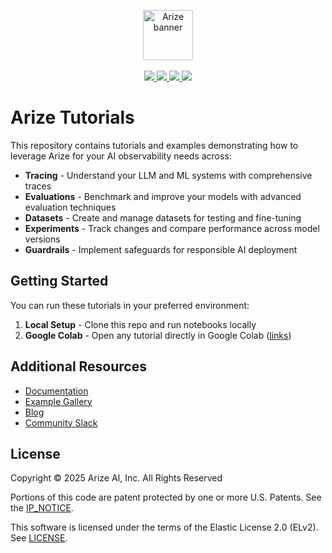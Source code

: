 <p align="center">
    <a target="_blank" href="https://arize.com" style="background:none">
        <img alt="Arize banner" src="https://storage.googleapis.com/arize-assets/arize-logo-white.jpg" width="auto" height="80"></img>
    </a>
    <br/>
    <br/>
    <a href="https://docs.arize.com/arize/">
        <img src="https://img.shields.io/static/v1?message=Documentation&labelColor=grey&color=blue&logoColor=white&label=%20"/>
    </a>
    <a target="_blank" href="https://arize-ai.slack.com/join/shared_invite/zt-11t1vbu4x-xkBIHmOREQnYnYDH1GDfCg">
        <img src="https://img.shields.io/static/v1?message=Community&logo=slack&labelColor=grey&color=blue&logoColor=white&label=%20"/>
    </a>
    <a target="_blank" href="https://twitter.com/arize_ai">
        <img src="https://img.shields.io/badge/-ArizeAI-blue.svg?color=blue&labelColor=gray&logo=x">
    </a>
    <a target="_blank" href="https://pypi.org/project/arize/">
        <img src="https://img.shields.io/pypi/v/arize?color=blue">
    </a>
</p>

# Arize Tutorials

This repository contains tutorials and examples demonstrating how to leverage Arize for your AI observability needs across:

- **Tracing** - Understand your LLM and ML systems with comprehensive traces
- **Evaluations** - Benchmark and improve your models with advanced evaluation techniques
- **Datasets** - Create and manage datasets for testing and fine-tuning
- **Experiments** - Track changes and compare performance across model versions
- **Guardrails** - Implement safeguards for responsible AI deployment

## Getting Started

You can run these tutorials in your preferred environment:

1. **Local Setup** - Clone this repo and run notebooks locally
2. **Google Colab** - Open any tutorial directly in Google Colab ([links](https://docs.arize.com/arize/examples))

## Additional Resources

- [Documentation](https://docs.arize.com/arize)
- [Example Gallery](https://docs.arize.com/arize/examples)
- [Blog](https://arize.com/blog)
- [Community Slack](https://arize-ai.slack.com/join/shared_invite/zt-11t1vbu4x-xkBIHmOREQnYnYDH1GDfCg)

## License

Copyright © 2025 Arize AI, Inc. All Rights Reserved

Portions of this code are patent protected by one or more U.S. Patents. See the [IP_NOTICE](https://github.com/Arize-ai/phoenix/blob/main/IP_NOTICE).

This software is licensed under the terms of the Elastic License 2.0 (ELv2). See [LICENSE](https://github.com/Arize-ai/phoenix/blob/main/LICENSE).
